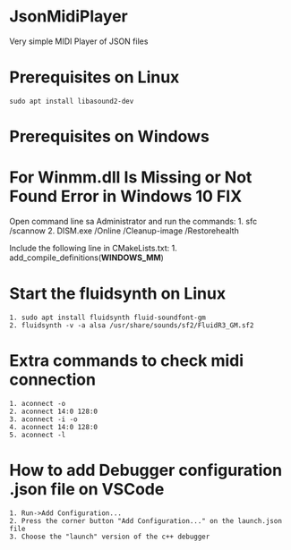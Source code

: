 # JsonMidiPlayer
Very simple MIDI Player of JSON files

# Prerequisites on Linux
    sudo apt install libasound2-dev

# Prerequisites on Windows

# For Winmm.dll Is Missing or Not Found Error in Windows 10 FIX
Open command line sa Administrator and run the commands:
    1. sfc /scannow
    2. DISM.exe /Online /Cleanup-image /Restorehealth

Include the following line in CMakeLists.txt:
    1. add_compile_definitions(__WINDOWS_MM__)


# Start the fluidsynth on Linux
    1. sudo apt install fluidsynth fluid-soundfont-gm
    2. fluidsynth -v -a alsa /usr/share/sounds/sf2/FluidR3_GM.sf2

# Extra commands to check midi connection
    1. aconnect -o
    2. aconnect 14:0 128:0
    3. aconnect -i -o
    4. aconnect 14:0 128:0
    5. aconnect -l

# How to add Debugger configuration .json file on VSCode
    1. Run->Add Configuration...
    2. Press the corner button "Add Configuration..." on the launch.json file
    3. Choose the "launch" version of the c++ debugger

    